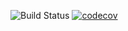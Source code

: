 ![Build Status](https://github.com/PabloPerdolie/apartment-service/actions/workflows/ci.yml/badge.svg)
[![codecov](https://codecov.io/gh/PabloPerdolie/apartment-service/branch/main/graph/badge.svg)](https://codecov.io/gh/PabloPerdolie/apartment-service)
